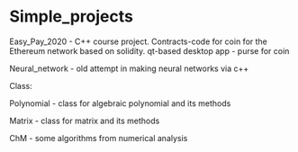 # Simple_projects

Easy_Pay_2020 - C++ course project. 
Contracts-code for coin for the Ethereum network based on solidity. 
qt-based desktop app - purse for coin

Neural_network - old attempt in making neural networks via c++

Class:

Polynomial - class for algebraic polynomial and its methods

Matrix - class for matrix and its methods

ChM - some algorithms from numerical analysis
